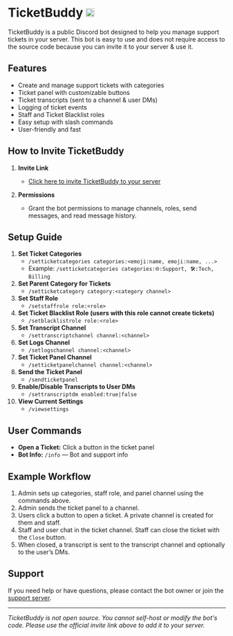 # TicketBuddy <img src="https://i.imgur.com/Vo48F9E.png" alt="TicketBot Logo" width="20" />

TicketBuddy is a public Discord bot designed to help you manage support tickets in your server. This bot is easy to use and does not require access to the source code because you can invite it to your server & use it.

## Features
- Create and manage support tickets with categories
- Ticket panel with customizable buttons
- Ticket transcripts (sent to a channel & user DMs)
- Logging of ticket events
- Staff and Ticket Blacklist roles
- Easy setup with slash commands
- User-friendly and fast

## How to Invite TicketBuddy

1. **Invite Link**
   - [Click here to invite TicketBuddy to your server](https://discord.com/oauth2/authorize?client_id=1384684790250344499&permissions=268561424&integration_type=0&scope=bot+applications.commands)

2. **Permissions**
   - Grant the bot permissions to manage channels, roles, send messages, and read message history.

## Setup Guide

1. **Set Ticket Categories**
   - `/setticketcategories categories:<emoji:name, emoji:name, ...>`
   - Example: `/setticketcategories categories:🌐:Support, 🛠️:Tech, Billing`
2. **Set Parent Category for Tickets**
   - `/setticketcategory category:<category channel>`
3. **Set Staff Role**
   - `/setstaffrole role:<role>`
4. **Set Ticket Blacklist Role (users with this role cannot create tickets)**
   - `/setblacklistrole role:<role>`
5. **Set Transcript Channel**
   - `/settranscriptchannel channel:<channel>`
6. **Set Logs Channel**
   - `/setlogschannel channel:<channel>`
7. **Set Ticket Panel Channel**
   - `/setticketpanelchannel channel:<channel>`
8. **Send the Ticket Panel**
   - `/sendticketpanel`
9. **Enable/Disable Transcripts to User DMs**
   - `/settranscriptdm enabled:true|false`
10. **View Current Settings**
    - `/viewsettings`

## User Commands

- **Open a Ticket:** Click a button in the ticket panel
- **Bot Info:** `/info` — Bot and support info

## Example Workflow
1. Admin sets up categories, staff role, and panel channel using the commands above.
2. Admin sends the ticket panel to a channel.
3. Users click a button to open a ticket. A private channel is created for them and staff.
4. Staff and user chat in the ticket channel. Staff can close the ticket with the `Close` button.
5. When closed, a transcript is sent to the transcript channel and optionally to the user’s DMs.

## Support
If you need help or have questions, please contact the bot owner or join the [support server](https://discord.gg/NbaeDx8kDN).

---

*TicketBuddy is not open source. You cannot self-host or modify the bot's code. Please use the official invite link above to add it to your server.*